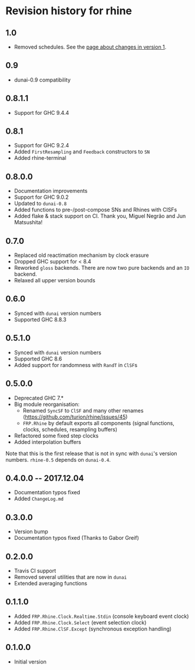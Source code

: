 # Revision history for rhine

## 1.0

* Removed schedules. See the [page about changes in version 1](/version1.md).

## 0.9

* dunai-0.9 compatibility

## 0.8.1.1

* Support for GHC 9.4.4

## 0.8.1

* Support for GHC 9.2.4
* Added `FirstResampling` and `Feedback` constructors to `SN`
* Added rhine-terminal

## 0.8.0.0

* Documentation improvements
* Support for GHC 9.0.2
* Updated to `dunai-0.8`
* Added functions to pre-/post-compose SNs and Rhines with ClSFs
* Added flake & stack support on CI.
  Thank you, Miguel Negrão and Jun Matsushita!

## 0.7.0

* Replaced old reactimation mechanism by clock erasure
* Dropped GHC support for < 8.4
* Reworked `gloss` backends.
  There are now two pure backends and an `IO` backend.
* Relaxed all upper version bounds

## 0.6.0

* Synced with `dunai` version numbers
* Supported GHC 8.8.3

## 0.5.1.0

* Synced with `dunai` version numbers
* Supported GHC 8.6
* Added support for randomness with `RandT` in `ClSF`s

## 0.5.0.0

* Deprecated GHC 7.*
* Big module reorganisation:
  * Renamed `SyncSF` to `ClSF` and many other renames
    (https://github.com/turion/rhine/issues/45)
  * `FRP.Rhine` by default exports all components
    (signal functions, clocks, schedules, resampling buffers)
* Refactored some fixed step clocks
* Added interpolation buffers

Note that this is the first release that is not in sync
with `dunai`'s version numbers.
`rhine-0.5` depends on `dunai-0.4`.

## 0.4.0.0 -- 2017.12.04

* Documentation typos fixed
* Added `ChangeLog.md`

## 0.3.0.0

* Version bump
* Documentation typos fixed (Thanks to Gabor Greif)

## 0.2.0.0

* Travis CI support
* Removed several utilities that are now in `dunai`
* Extended averaging functions

## 0.1.1.0

* Added `FRP.Rhine.Clock.Realtime.Stdin` (console keyboard event clock)
* Added `FRP.Rhine.Clock.Select` (event selection clock)
* Added `FRP.Rhine.ClSF.Except` (synchronous exception handling)

## 0.1.0.0

* Initial version
